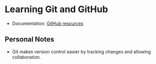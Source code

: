 # Learning Git and GitHub
- Documentation: [GitHub resources](https://docs.github.com/en)

## Personal Notes
- Git makes version control easier by tracking changes and allowing collaboration.